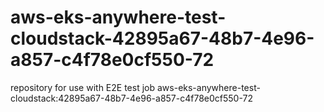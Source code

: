 # aws-eks-anywhere-test-cloudstack-42895a67-48b7-4e96-a857-c4f78e0cf550-72
repository for use with E2E test job aws-eks-anywhere-test-cloudstack:42895a67-48b7-4e96-a857-c4f78e0cf550-72
